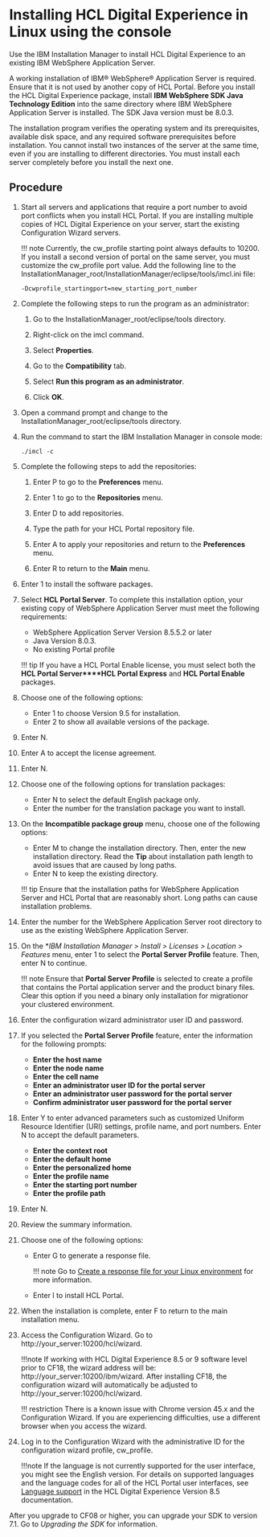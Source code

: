 # Installing HCL Digital Experience in Linux using the console

Use the IBM Installation Manager to install HCL Digital Experience to an existing IBM WebSphere Application Server.

A working installation of IBM® WebSphere® Application Server is required. Ensure that it is not used by another copy of HCL Portal. Before you install the HCL Digital Experience package, install **IBM WebSphere SDK Java Technology Edition** into the same directory where IBM WebSphere Application Server is installed. The SDK Java version must be 8.0.3.

The installation program verifies the operating system and its prerequisites, available disk space, and any required software prerequisites before installation. You cannot install two instances of the server at the same time, even if you are installing to different directories. You must install each server completely before you install the next one.

## Procedure

1.  Start all servers and applications that require a port number to avoid port conflicts when you install HCL Portal. If you are installing multiple copies of HCL Digital Experience on your server, start the existing Configuration Wizard servers.

    !!! note 
        Currently, the cw_profile starting point always defaults to 10200. If you install a second version of portal on the same server, you must customize the cw_profile port value. Add the following line to the InstallationManager_root/InstallationManager/eclipse/tools/imcl.ini file:

    ```
    -Dcwprofile_startingport=new_starting_port_number
    ```

2.  Complete the following steps to run the program as an administrator:

    1.  Go to the InstallationManager_root/eclipse/tools directory.

    2.  Right-click on the imcl command.

    3.  Select **Properties**.

    4.  Go to the **Compatibility** tab.

    5.  Select **Run this program as an administrator**.

    6.  Click **OK**.

3.  Open a command prompt and change to the InstallationManager_root/eclipse/tools directory.

4.  Run the command to start the IBM Installation Manager in console mode:

    `./imcl -c`

5.  Complete the following steps to add the repositories:

    1.  Enter P to go to the **Preferences** menu.

    2.  Enter 1 to go to the **Repositories** menu.

    3.  Enter D to add repositories.

    4.  Type the path for your HCL Portal repository file.

    5.  Enter A to apply your repositories and return to the **Preferences** menu.

    6.  Enter R to return to the **Main** menu.

6.  Enter 1 to install the software packages.

7.  Select **HCL Portal Server**. To complete this installation option, your existing copy of WebSphere Application Server must meet the following requirements:

    -   WebSphere Application Server Version 8.5.5.2 or later
    -   Java Version 8.0.3.
    -   No existing Portal profile

    !!! tip 
        If you have a HCL Portal Enable license, you must select both the **HCL Portal Server****HCL Portal Express** and **HCL Portal Enable** packages.

8.  Choose one of the following options:

    -   Enter 1 to choose Version 9.5 for installation.
    -   Enter 2 to show all available versions of the package.
    
9.  Enter N.

10. Enter A to accept the license agreement.

11. Enter N.

12. Choose one of the following options for translation packages:

    -   Enter N to select the default English package only.
    -   Enter the number for the translation package you want to install.

13. On the **Incompatible package group** menu, choose one of the following options:

    -   Enter M to change the installation directory. Then, enter the new installation directory. Read the **Tip** about installation path length to avoid issues that are caused by long paths.
    -   Enter N to keep the existing directory.

    !!! tip
        Ensure that the installation paths for WebSphere Application Server and HCL Portal that are reasonably short. Long paths can cause installation problems.

14. Enter the number for the WebSphere Application Server root directory to use as the existing WebSphere Application Server.

15. On the **IBM Installation Manager > Install > Licenses > Location > *Features** menu, enter 1 to select the **Portal Server Profile** feature. Then, enter N to continue.

    !!! note
        Ensure that **Portal Server Profile** is selected to create a profile that contains the Portal application server and the product binary files. Clear this option if you need a binary only installation for migrationor your clustered environment.

16. Enter the configuration wizard administrator user ID and password.

17. If you selected the **Portal Server Profile** feature, enter the information for the following prompts:

    -   **Enter the host name**
    -   **Enter the node name**
    -   **Enter the cell name**
    -   **Enter an administrator user ID for the portal server**
    -   **Enter an administrator user password for the portal server**
    -   **Confirm administrator user password for the portal server**

18. Enter Y to enter advanced parameters such as customized Uniform Resource Identifier (URI) settings, profile name, and port numbers. Enter N to accept the default parameters.

    -   **Enter the context root**
    -   **Enter the default home**
    -   **Enter the personalized home**
    -   **Enter the profile name**
    -   **Enter the starting port number**
    -   **Enter the profile path**

19. Enter N.

20. Review the summary information.

21. Choose one of the following options:

    -   Enter G to generate a response file.

        !!! note
            Go to [Create a response file for your Linux environment](../running_install/install_with_responsefile/inst_response-linux.md) for more information.

    -   Enter I to install HCL Portal.

22. When the installation is complete, enter F to return to the main installation menu.

23. Access the Configuration Wizard. Go to http://your_server:10200/hcl/wizard.

    !!!note
        If working with HCL Digital Experience 8.5 or 9 software level prior to CF18, the wizard address will be: http://your_server:10200/ibm/wizard. After installing CF18, the configuration wizard will automatically be adjusted to http://your_server:10200/hcl/wizard.

    !!! restriction 
        There is a known issue with Chrome version 45.x and the Configuration Wizard. If you are experiencing difficulties, use a different browser when you access the wizard.

24. Log in to the Configuration Wizard with the administrative ID for the configuration wizard profile, cw\_profile.

    !!!note
        If the language is not currently supported for the user interface, you might see the English version. For details on supported languages and the language codes for all of the HCL Portal user interfaces, see [Language support](../../../../../../extend_dx/development_tools/portal_admin_tools/language_support/index.md) in the HCL Digital Experience Version 8.5 documentation.

After you upgrade to CF08 or higher, you can upgrade your SDK to version 7.1. Go to *Upgrading the SDK* for information.


